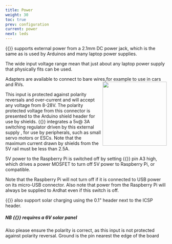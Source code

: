 ```yaml
---
title: Power
weight: 30
toc: true
prev: configuration
current: power
next: leds
---
```




{{<ardhat>}} supports external power from a 2.1mm DC power jack, which is the same as is used by Arduinos and many laptop power supplies.

The wide input voltage range mean that just about any laptop power supply that physically fits can be used.

Adapters are available to connect to bare wires,for example to use in cars and R<img align="right" style="width:200px;height:200px" src="/media/005AX.jpg">Vs.


This input is protected against polarity reversals and over-current and will accept any voltage from 8-28V. The polarity protected voltage from this connector is presented to the Arduino shield header for use by shields. {{<ardhat>}} integrates a 5v@ 3A switching regulator driven by this external supply , for use by peripherals, such as small servo motors or ESCs. Note that the maximum current drawn by shields from the 5V rail must be less than 2.5A.  


5V power to the Raspberry Pi is switched off by setting {{<ardhat>}} pin A3 high, which drives a power MOSFET to turn off 5V power to Raspberry Pi, or compatible.

<div class="note">
  <p>Note that the Raspberry Pi will not turn off if it is connected to USB power on its micro-USB connector.
Also note that power from the Raspberry Pi will always be supplied to Ardhat even if this switch is off.</p>
</div>


{{<ardhat>}} also support solar charging using the 0.1" header next to the ICSP header.

<div class="note warning">
  <h5>NB {{<ardhat>}} requires a 6V solar panel</h5>
  <p>Also please ensure the polarity is correct, as this input is not protected against polarity reversal. Ground is the pin nearest the edge of the board</p>
</div>
